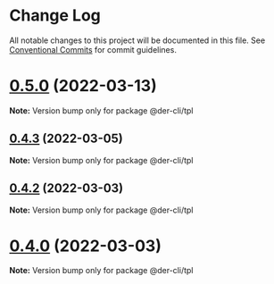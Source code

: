 # Change Log

All notable changes to this project will be documented in this file.
See [Conventional Commits](https://conventionalcommits.org) for commit guidelines.

# [0.5.0](https://github.com/der-cli/der-cli/compare/v0.4.7...v0.5.0) (2022-03-13)

**Note:** Version bump only for package @der-cli/tpl





## [0.4.3](https://github.com/der-cli/der-cli/compare/v0.4.2...v0.4.3) (2022-03-05)

**Note:** Version bump only for package @der-cli/tpl





## [0.4.2](https://github.com/der-cli/der-cli/compare/v0.4.1...v0.4.2) (2022-03-03)

**Note:** Version bump only for package @der-cli/tpl





# [0.4.0](https://github.com/der-cli/der-cli/compare/v0.3.3...v0.4.0) (2022-03-03)

**Note:** Version bump only for package @der-cli/tpl
